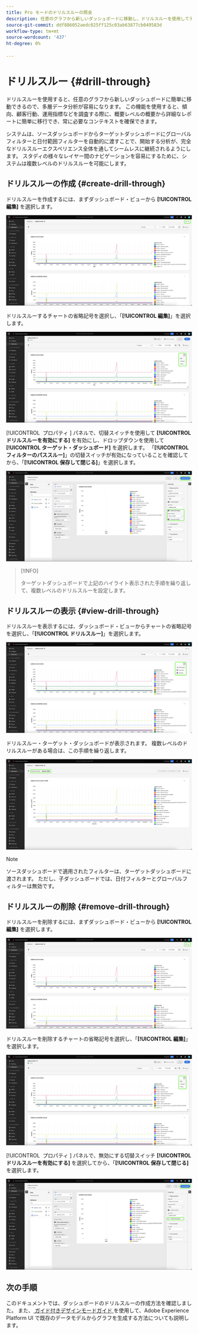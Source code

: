 ```yaml
---
title: Pro モードのドリルスルーの照会
description: 任意のグラフから新しいダッシュボードに移動し、ドリルスルーを使用してデータを調べる方法を説明します。
source-git-commit: ddf886052aedc025ff125c03ab63877cb049583d
workflow-type: tm+mt
source-wordcount: '437'
ht-degree: 0%

---
```


# ドリルスルー {#drill-through}

ドリルスルーを使用すると、任意のグラフから新しいダッシュボードに簡単に移動できるので、多層データ分析が容易になります。 この機能を使用すると、傾向、顧客行動、運用指標などを調査する際に、概要レベルの概要から詳細なレポートに簡単に移行でき、常に必要なコンテキストを確保できます。

システムは、ソースダッシュボードからターゲットダッシュボードにグローバルフィルターと日付範囲フィルターを自動的に渡すことで、開始する分析が、完全なドリルスルーエクスペリエンス全体を通してシームレスに継続されるようにします。 スタディの様々なレイヤー間のナビゲーションを容易にするために、システムは複数レベルのドリルスルーを可能にします。

## ドリルスルーの作成 {#create-drill-through}

ドリルスルーを作成するには、まずダッシュボード・ビューから **[!UICONTROL 編集]** を選択します。

![ 「編集」がハイライト表示されたカスタムダッシュボード。](../images/sql-insights-query-pro-mode/drill-through.png)

ドリルスルーするチャートの省略記号を選択し、「**[!UICONTROL 編集]**」を選択します。

![ 「編集」がハイライト表示された省略記号メニューを示すグラフ。](../images/sql-insights-query-pro-mode/drill-through-chart-edit.png)

[!UICONTROL &#x200B; プロパティ &#x200B;] パネルで、切替スイッチを使用して **[!UICONTROL ドリルスルーを有効にする]** を有効にし、ドロップダウンを使用して **[!UICONTROL ターゲット・ダッシュボード]** を選択します。 「**[!UICONTROL フィルターのパススルー]**」の切替スイッチが有効になっていることを確認してから、「**[!UICONTROL 保存して閉じる]**」を選択します。

![ 「ドリルスルーの使用可能」、「ターゲット・ダッシュボード」および「フィルタ・パススルー」がハイライト表示されたチャートのプロパティ・パネル。](../images/sql-insights-query-pro-mode/drill-through-chart-properties.png)

>[!INFO]
>
>ターゲットダッシュボードで上記のハイライト表示された手順を繰り返して、複数レベルのドリルスルーを設定します。

## ドリルスルーの表示 {#view-drill-through}

ドリルスルーを表示するには、ダッシュボード・ビューからチャートの省略記号を選択し、「**[!UICONTROL ドリルスルー]**」を選択します。

![ ドリルスルーがハイライト表示された省略記号メニューを示すグラフ。](../images/sql-insights-query-pro-mode/drill-through-chart-view.png)

ドリルスルー・ターゲット・ダッシュボードが表示されます。 複数レベルのドリルスルーがある場合は、この手順を繰り返します。

![ ドリルスルーがハイライト表示されたターゲットダッシュボード ](../images/sql-insights-query-pro-mode/drill-through-target-dashboard.png)

>[!NOTE]
>
>ソースダッシュボードで適用されたフィルターは、ターゲットダッシュボードに渡されます。 ただし、子ダッシュボードでは、日付フィルターとグローバルフィルターは無効です。

## ドリルスルーの削除 {#remove-drill-through}

ドリルスルーを削除するには、まずダッシュボード・ビューから **[!UICONTROL 編集]** を選択します。

![ 「編集」がハイライト表示されたカスタムダッシュボード。](../images/sql-insights-query-pro-mode/drill-through.png)

ドリルスルーを削除するチャートの省略記号を選択し、「**[!UICONTROL 編集]**」を選択します。

![ 「編集」がハイライト表示された省略記号メニューを示すグラフ。](../images/sql-insights-query-pro-mode/drill-through-chart-edit.png)

[!UICONTROL &#x200B; プロパティ &#x200B;] パネルで、無効にする切替スイッチ **[!UICONTROL ドリルスルーを有効にする]** を選択してから、「**[!UICONTROL 保存して閉じる]** を選択します。

![ 「ドリルスルーの有効化 [!UICONTROL &#x200B; が強調表示された切替スイッチが使用不可になっているグラフのプロパティ &#x200B;] パネル ](../images/sql-insights-query-pro-mode/drill-through-disable.png)

## 次の手順

このドキュメントでは、ダッシュボードのドリルスルーの作成方法を確認しました。 また、[ ガイド付きデザインモードガイド ](../standard-dashboards.md) を使用して、Adobe Experience Platform UI で既存のデータモデルからグラフを生成する方法についても説明します。
